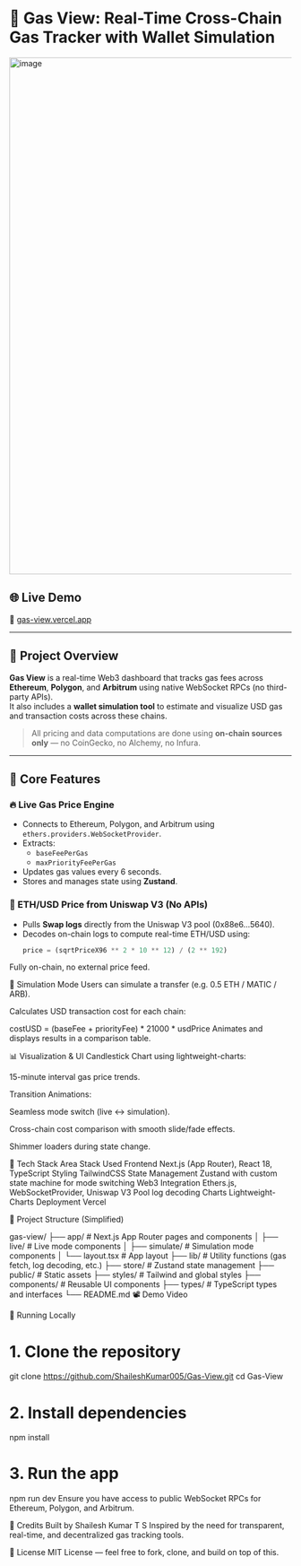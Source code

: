 # 🚀 Gas View: Real-Time Cross-Chain Gas Tracker with Wallet Simulation

<img width="1918" height="922" alt="image" src="https://github.com/user-attachments/assets/6155cc88-1d77-413f-bef2-b421b61c86d3" />


## 🌐 Live Demo
🔗 [gas-view.vercel.app](https://gas-view.vercel.app)

---

## 📌 Project Overview

**Gas View** is a real-time Web3 dashboard that tracks gas fees across **Ethereum**, **Polygon**, and **Arbitrum** using native WebSocket RPCs (no third-party APIs).  
It also includes a **wallet simulation tool** to estimate and visualize USD gas and transaction costs across these chains.

> All pricing and data computations are done using **on-chain sources only** — no CoinGecko, no Alchemy, no Infura.

---

## 🎯 Core Features

### 🔥 Live Gas Price Engine
- Connects to Ethereum, Polygon, and Arbitrum using `ethers.providers.WebSocketProvider`.
- Extracts:
  - `baseFeePerGas`
  - `maxPriorityFeePerGas`
- Updates gas values every 6 seconds.
- Stores and manages state using **Zustand**.

### 💸 ETH/USD Price from Uniswap V3 (No APIs)
- Pulls **Swap logs** directly from the Uniswap V3 pool (0x88e6...5640).
- Decodes on-chain logs to compute real-time ETH/USD using:
  ```ts
  price = (sqrtPriceX96 ** 2 * 10 ** 12) / (2 ** 192)
Fully on-chain, no external price feed.

🧪 Simulation Mode
Users can simulate a transfer (e.g. 0.5 ETH / MATIC / ARB).

Calculates USD transaction cost for each chain:

costUSD = (baseFee + priorityFee) * 21000 * usdPrice
Animates and displays results in a comparison table.

📊 Visualization & UI
Candlestick Chart using lightweight-charts:

15-minute interval gas price trends.

Transition Animations:

Seamless mode switch (live ↔ simulation).

Cross-chain cost comparison with smooth slide/fade effects.

Shimmer loaders during state change.

🧠 Tech Stack
Area	Stack Used
Frontend	Next.js (App Router), React 18, TypeScript
Styling	TailwindCSS
State Management	Zustand with custom state machine for mode switching
Web3 Integration	Ethers.js, WebSocketProvider, Uniswap V3 Pool log decoding
Charts	Lightweight-Charts
Deployment	Vercel

📂 Project Structure (Simplified)

gas-view/
├── app/                 # Next.js App Router pages and components
│   ├── live/            # Live mode components
│   ├── simulate/        # Simulation mode components
│   └── layout.tsx       # App layout
├── lib/                 # Utility functions (gas fetch, log decoding, etc.)
├── store/               # Zustand state management
├── public/              # Static assets
├── styles/              # Tailwind and global styles
├── components/          # Reusable UI components
├── types/               # TypeScript types and interfaces
└── README.md
📽️ Demo Video


🚀 Running Locally

# 1. Clone the repository
git clone https://github.com/ShaileshKumar005/Gas-View.git
cd Gas-View

# 2. Install dependencies
npm install

# 3. Run the app
npm run dev
Ensure you have access to public WebSocket RPCs for Ethereum, Polygon, and Arbitrum.


🙌 Credits
Built by Shailesh Kumar T S
Inspired by the need for transparent, real-time, and decentralized gas tracking tools.

📜 License
MIT License — feel free to fork, clone, and build on top of this.
